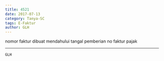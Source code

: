 ```yaml
---
title: 4521
date: 2017-07-13
category: Tanya-SC
tags: E-Faktur
author: GLH
---
```


nomor faktur dibuat mendahului tangal pemberian no faktur pajak

---



`GLH`
